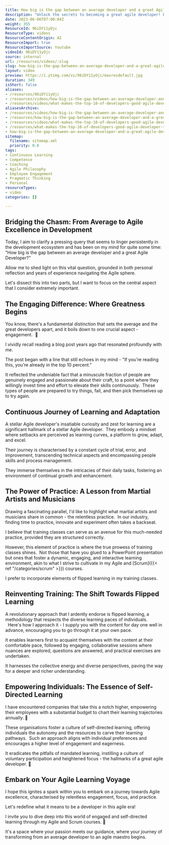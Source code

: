 ```yaml
---
title: How big is the gap between an average developer and a great Agile Developer?
description: "Unlock the secrets to becoming a great agile developer! Discover the power of self-investment, practice, and continuous learning. \U0001F4DA\U0001F4A1✨"
date: 2023-06-06T07:00:04Z
weight: 355
ResourceId: 96iDY11yOjc
ResourceType: videos
ResourceContentOrigin: AI
ResourceImport: true
ResourceImportSource: Youtube
videoId: 96iDY11yOjc
source: internal
url: /resources/videos/:slug
slug: how-big-is-the-gap-between-an-average-developer-and-a-great-agile-developer
layout: video
preview: https://i.ytimg.com/vi/96iDY11yOjc/maxresdefault.jpg
duration: 349
isShort: false
aliases:
- /resources/96iDY11yOjc
- /resources/videos/how-big-is-the-gap-between-an-average-developer-and-a-great-agile-developer
- /resources/videos/what-makes-the-top-10-of-developers-good-agile-developer-to-great-agile-developer
aliasesArchive:
- /resources/videos/how-big-is-the-gap-between-an-average-developer-and-a-great-agile-developer
- /resources/how-big-is-the-gap-between-an-average-developer-and-a-great-agile-developer
- /resources/videos/what-makes-the-top-10-of-developers-good-agile-developer-to-great-agile-developer
- /resources/what-makes-the-top-10-of-developers-good-agile-developer-to-great-agile-developer
- how-big-is-the-gap-between-an-average-developer-and-a-great-agile-developer
sitemap:
  filename: sitemap.xml
  priority: 0.6
tags:
- Continuous Learning
- Competence
- Coaching
- Agile Philosophy
- Employee Engagement
- Pragmatic Thinking
- Personal
resourceTypes:
- video
categories: []

---
```

## Bridging the Chasm: From Average to Agile Excellence in Development

Today, I aim to clarify a pressing query that seems to linger persistently in the development ecosystem and has been on my mind for quite some time: "How big is the gap between an average developer and a great Agile Developer?"

Allow me to shed light on this vital question, grounded in both personal reflection and years of experience navigating the Agile sphere.

Let's dissect this into two parts, but I want to focus on the central aspect that I consider extremely important.

## The Engaging Difference: Where Greatness Begins

You know, there's a fundamental distinction that sets the average and the great developers apart, and it boils down to one crucial aspect - engagement.  🌟

I vividly recall reading a blog post years ago that resonated profoundly with me.

The post began with a line that still echoes in my mind - "If you're reading this, you're already in the top 10 percent."

It reflected the undeniable fact that a minuscule fraction of people are genuinely engaged and passionate about their craft, to a point where they willingly invest time and effort to elevate their skills continuously.  These types of people are prepared to try things, fail, and then pick themselves up to try again.

## Continuous Journey of Learning and Adaptation

A stellar Agile developer's insatiable curiosity and zest for learning are a significant hallmark of a stellar Agile developer.  They embody a mindset where setbacks are perceived as learning curves, a platform to grow, adapt, and excel.

Their journey is characterised by a constant cycle of trial, error, and improvement, transcending technical aspects and encompassing people skills and process management.

They immerse themselves in the intricacies of their daily tasks, fostering an environment of continual growth and enhancement.

## The Power of Practice: A Lesson from Martial Artists and Musicians

Drawing a fascinating parallel, I'd like to highlight what martial artists and musicians share in common - the relentless practice.  In our industry, finding time to practice, innovate and experiment often takes a backseat.

I believe that training classes can serve as an avenue for this much-needed practice, provided they are structured correctly.

However, this element of practice is where the true prowess of training classes shines.  Not those that have you glued to a PowerPoint presentation but ones that foster a dynamic, engaging, and interactive learning environment, akin to what I strive to cultivate in my Agile and [Scrum]({{< ref "/categories/scrum" >}}) courses.

I prefer to incorporate elements of flipped learning in my training classes.

## Reinventing Training: The Shift Towards Flipped Learning

A revolutionary approach that I ardently endorse is flipped learning, a methodology that respects the diverse learning paces of individuals.   Here's how I approach it - I supply you with the content for day one well in advance, encouraging you to go through it at your own pace.

It enables learners first to acquaint themselves with the content at their comfortable pace, followed by engaging, collaborative sessions where nuances are explored, questions are answered, and practical exercises are undertaken.

It harnesses the collective energy and diverse perspectives, paving the way for a deeper and richer understanding.

## Empowering Individuals: The Essence of Self-Directed Learning

I have encountered companies that take this a notch higher, empowering their employees with a substantial budget to chart their learning trajectories annually. 🚀

These organisations foster a culture of self-directed learning, offering individuals the autonomy and the resources to carve their learning pathways.  Such an approach aligns with individual preferences and encourages a higher level of engagement and eagerness.

It eradicates the pitfalls of mandated learning, instilling a culture of voluntary participation and heightened focus - the hallmarks of a great agile developer. 🌱

## Embark on Your Agile Learning Voyage

I hope this ignites a spark within you to embark on a journey towards Agile excellence, characterised by relentless engagement, focus, and practice.

Let's redefine what it means to be a developer in this agile era!

I invite you to dive deep into this world of engaged and self-directed learning through my Agile and Scrum courses. 🚀

It's a space where your passion meets our guidance, where your journey of transforming from an average developer to an agile maestro begins.
